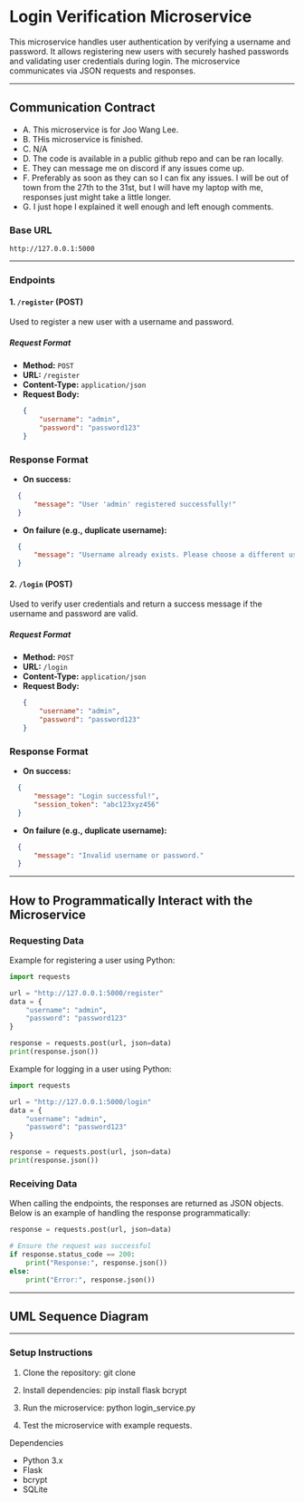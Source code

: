 # Login Verification Microservice

This microservice handles user authentication by verifying a username and password. It allows registering new users with securely hashed passwords and validating user credentials during login. The microservice communicates via JSON requests and responses.

---

## Communication Contract
- A. This microservice is for Joo Wang Lee.
- B. THis microservice is finished.
- C. N/A
- D. The code is available in a public github repo and can be ran locally.
- E. They can message me on discord if any issues come up.
- F. Preferably as soon as they can so I can fix any issues. I will be out of town from the 27th to the 31st, but I will have my laptop with me, responses just might take a little longer.
- G. I just hope I explained it well enough and left enough comments.
  
### Base URL
`http://127.0.0.1:5000`

---

### Endpoints

#### **1. `/register` (POST)**
Used to register a new user with a username and password.

##### **Request Format**
- **Method:** `POST`
- **URL:** `/register`
- **Content-Type:** `application/json`
- **Request Body:**
  ```json
  {
      "username": "admin",
      "password": "password123"
  }
  ```
### Response Format
- **On success:**
```json
  {
      "message": "User 'admin' registered successfully!"
  }
```
- **On failure (e.g., duplicate username):**
```json
  {
      "message": "Username already exists. Please choose a different username."
  }
```

#### **2. `/login` (POST)**
Used to verify user credentials and return a success message if the username and password are valid.

##### **Request Format**
- **Method:** `POST`
- **URL:** `/login`
- **Content-Type:** `application/json`
- **Request Body:**
  ```json
  {
      "username": "admin",
      "password": "password123"
  }
  ```
### Response Format
- **On success:**
```json
  {
      "message": "Login successful!",
      "session_token": "abc123xyz456"
  }
```
- **On failure (e.g., duplicate username):**
```json
  {
      "message": "Invalid username or password."
  }
```

---

## How to Programmatically Interact with the Microservice

### Requesting Data
Example for registering a user using Python:
```python
import requests

url = "http://127.0.0.1:5000/register"
data = {
    "username": "admin",
    "password": "password123"
}

response = requests.post(url, json=data)
print(response.json())
```
Example for logging in a user using Python:
```python
import requests

url = "http://127.0.0.1:5000/login"
data = {
    "username": "admin",
    "password": "password123"
}

response = requests.post(url, json=data)
print(response.json())
```

### Receiving Data
When calling the endpoints, the responses are returned as JSON objects. Below is an example of handling the response programmatically:
```python
response = requests.post(url, json=data)

# Ensure the request was successful
if response.status_code == 200:
    print("Response:", response.json())
else:
    print("Error:", response.json())
```

---
## UML Sequence Diagram


---

### Setup Instructions
1. Clone the repository:
git clone 

2. Install dependencies:
pip install flask bcrypt

3. Run the microservice:
python login_service.py

4. Test the microservice with example requests.

Dependencies
- Python 3.x
- Flask
- bcrypt
- SQLite

